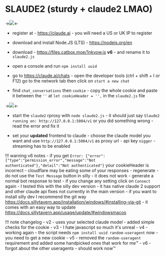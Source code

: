 # SLAUDE2 (sturdy + claude2 LMAO)

->![](https://files.catbox.moe/zdcg3h.jpg)<-

- register at - https://claude.ai - you will need a US or UK IP to register

- download and install Node.JS (LTS) - https://nodejs.org/en

- download - https://files.catbox.moe/1nkvow.js **v6** - and rename it to `slaude2.js`

- open a console and run `npm install uuid`

- go to https://claude.ai/chats - open the developer tools (ctrl + shift + I or F12) go to the network tab then click on `start a new chat` 

- find `chat_conversations` then `cookie` - copy the whole cookie  and paste it between the `''` at  `let cookieHeader = '',` in the `slaude2.js` file

->![](https://files.catbox.moe/ucntn9.jpg)<-

- start the `slaude2` rproxy with `node slaude2.js` - it should just say `Slaude2 running on: http://127.0.0.1:5004/v1` or you did something wrong - read the error and fix it

- set your **updated** frontend to claude - choose the claude model you want and use `http://127.0.0.1:5004/v1` as proxy url - api key `nigger` - streaming has to be enabled

!!! warning v6 notes
	- if you get `Error: {"error":{"type":"permission_error","message":"Not authenticated"},"detail":"Not authenticated"}` your cookieHeader is incorrect
	- cloudflare may be eating some of your responses - regenerate
	- do not use the `Test Message` button in silly - it does not work - generate a normal bot response to test
	- if you change any setting click on `Connect` again
	- I tested this with the silly dev version - it has native claude 2 support and other claude api fixes not currently in the main version
	- if you want to install silly dev I recommend the git way https://docs.sillytavern.app/installation/windows/#installing-via-git - it comes with an easy way to update https://docs.sillytavern.app/usage/update/#windowsmacos

!!! note changelog
	- v2 - uses your selected claude model - added simple checks for the cookie
	- v3 - I hate javascript so much it's unreal
	- v4 - working again - the script needs `npm install uuid random-useragent` now - you need to get a new cookie
	- v5 - removed the `random-useragent` requirement and added some handpicked ones that work for me™
	- v6 - forgot about the other useragents - should work now™